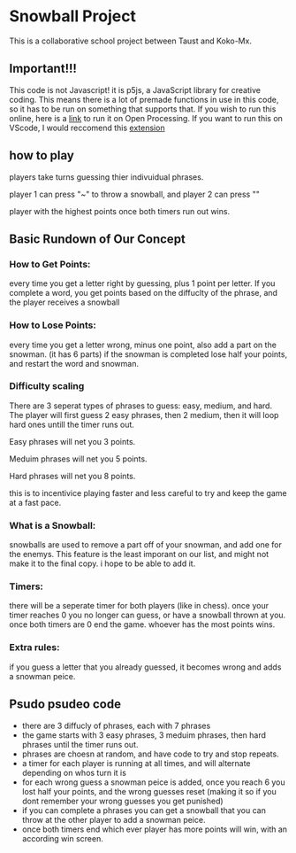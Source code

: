 # Snowball Project

This is a collaborative school project between Taust and Koko-Mx. 

## Important!!!
This code is not Javascript! it is p5js, a JavaScript library for creative coding. This means there is a lot of premade functions in use in this code, so it has to be run on something that supports that. If you wish to run this online, here is a [link](https://openprocessing.org/sketch/1723309) to run it on Open Processing. If you want to run this on VScode, I would reccomend this [extension](https://marketplace.visualstudio.com/items?itemName=samplavigne.p5-vscode#:~:text=Open%20the%20Command%20Palette%20with,your%20sketch%20in%20a%20browser)
 

## how to play
players take turns guessing thier indivuidual phrases.  

player 1 can press "~" to throw a snowball, and player 2 can press "\"    

player with the highest points once both timers run out wins.   


## Basic Rundown of Our Concept

### How to Get Points:
every time you get a letter right by guessing, plus 1 point per letter. If you complete a word, you get points based on the diffuclty of the phrase, and the player receives a snowball   

### How to Lose Points:
every time you get a letter wrong, minus one point, also add a part on the snowman. (it has 6 parts) if the snowman is completed lose half your points, and restart the word and snowman. 

### Difficulty scaling
There are 3 seperat types of phrases to guess: easy, medium, and hard. The player will first guess 2 easy phrases, then 2 medium, then it will loop hard ones untill the timer runs out.  

Easy phrases will net you 3 points. 

Meduim phrases will net you 5 points.   

Hard phrases will net you 8 points. 

this is to incentivice playing faster and less careful to try and keep the game at a fast pace. 

### What is a Snowball: 
snowballs are used to remove a part off of your snowman, and add one for the enemys. This feature is the least imporant on our list, and might not make it to the final copy. i hope to be able to add it.

### Timers:
there will be a seperate timer for both players (like in chess). once your timer reaches 0 you no longer can guess, or have a snowball thrown at you. once both timers are 0 end the game. whoever has the most points wins. 

### Extra rules:
if you guess a letter that you already guessed, it becomes wrong and adds a snowman peice.

## Psudo psudeo code 
- there are 3 diffucly of phrases, each with 7 phrases
- the game starts with 3 easy phrases, 3 meduim phrases, then hard phrases until the timer runs out.
- phrases are choesn at random, and have code to try and stop repeats. 
- a timer for each player is running at all times, and will alternate depending on whos turn it is
- for each wrong guess a snowman peice is added, once you reach 6 you lost half your points, and the wrong guesses reset (making it so if you dont remember your wrong guesses you get punished)
- if you can complete a phrases you can get a snowball that you can throw at the other player to add a snowman peice. 
- once both timers end which ever player has more points will win, with an according win screen. 








